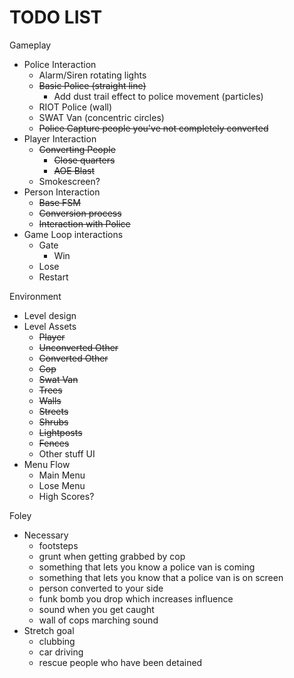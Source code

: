 # TODO LIST #
Gameplay
  + Police Interaction
    - Alarm/Siren rotating lights
    - ~~Basic Police (straight line)~~
      - Add dust trail effect to police movement (particles)
    - RIOT Police (wall)
    - SWAT Van (concentric circles)
    - ~~Police Capture people you've not completely converted~~
  + Player Interaction
    - ~~Converting People~~
      - ~~Close quarters~~
      - ~~AOE Blast~~
    - Smokescreen?
  + Person Interaction
    - ~~Base FSM~~
    - ~~Conversion process~~
    - ~~Interaction with Police~~
  + Game Loop interactions
    - Gate
      - Win
    - Lose
    - Restart

Environment
  + Level design
  + Level Assets
    - ~~Player~~
    - ~~Unconverted Other~~
    - ~~Converted Other~~
    - ~~Cop~~
    - ~~Swat Van~~
    - ~~Trees~~
    - ~~Walls~~
    - ~~Streets~~
    - ~~Shrubs~~
    - ~~Lightposts~~
    - ~~Fences~~
    - Other stuff
UI
  + Menu Flow
    - Main Menu
    - Lose Menu
    - High Scores?

Foley
  + Necessary
    - footsteps
    - grunt when getting grabbed by cop
    - something that lets you know a police van is coming
    - something that lets you know that a police van is on screen
    - person converted to your side
    - funk bomb you drop which increases influence
    - sound when you get caught
    - wall of cops marching sound
  + Stretch goal
    - clubbing
    - car driving
    - rescue people who have been detained
